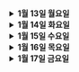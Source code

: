 
<details>
  <summary>
  <strong>1월 13일 월요일</strong>
  </summary>

# 다같이 쿡하자

## 문제 상황

1. **1인 가구 증가로 인한 고립감**
   - 혼자 요리하는 사람들이 늘어나고 있지만, 그 과정에서 외로움을 느끼고 있습니다.
   
2. **요리 초보자의 어려움**
   - 새로운 레시피에 도전하는 것에 대한 두려움이 있고, 어디서부터 시작해야 할지 몰라 요리를 기피하는 경우가 많습니다.
   
3. **실시간 피드백 부족**
   - 블로그나 영상 레시피는 많지만, 실시간으로 피드백을 받을 수 없어서 요리가 제대로 되고 있는지 확인하기 어려운 상황입니다.



## 시나리오

1. **가입 및 수준 설정**
   - 김영준은 **쿠게더**에 가입하여 자신의 요리 수준(초보자, 중급자, 상급자, 전문가)을 설정합니다.
   
2. **세션 신청**
   - 김영준은 **쿠게더**에서 사용자 B(전문가)가 진행하는 "도토리 국수 만들기" 실시간 세션에 참가 신청을 합니다. 세션은 2일 후에 열립니다.
   
3. **재료 준비**
   - 김영준은 호스트가 제공한 재료 목록을 확인하고, 쿠팡이나 다른 사이트와 연계하여 한 번에 재료를 구매할 수 있는 기능을 활용해 미리 구입합니다.
   
4. **실시간 세션 참여**
   - 세션 당일, 김영준은 실시간 화상 세션에 참여합니다.
   
5. **호스트의 재료 준비 확인**
   - 호스트 사용자 B는 각 참가자가 재료를 준비했는지 실시간으로 체크합니다. 예를 들어, "1. 재료 준비 2. 재료 썰기"와 같은 단계별로 진행 상황을 확인합니다.
   
6. **단계별 요리 진행**
   - 호스트는 각 단계에서 요리 진행을 설명하고, 참가자들이 이를 따라가도록 유도합니다. 각 단계마다 참가자들은 실시간으로 요리를 진행하며 피드백을 받습니다.
   
7. **실시간 피드백 요청**
   - 김영준은 요리 중 양념이 이상하다고 느끼고, 호스트에게 실시간 피드백을 요청합니다. 호스트는 김영준의 화면을 보고 소스를 추가할 것을 제안합니다.
   
8. **완성 후 피드백**
   - 김영준은 요리를 마친 후 커뮤니티에 완성된 사진을 올리고, 다른 참가자들로부터 피드백과 좋아요를 받으며 성취감을 느낍니다.
   
9. **세션 녹화 및 복습**
   - 세션은 녹화되어 김영준은 언제든지 요리 과정을 복습할 수 있습니다.



## 주요 기능

### 1. 사용자 관리
   - **개인 프로필**: 사용자는 자신이 관심 있는 요리 분야와 수준을 설정할 수 있습니다.
   - **맞춤형 세션 추천**: 사용자의 요리 수준에 맞춘 세션을 추천받을 수 있습니다.

### 2. 세션 관리
   - **세션 생성**: 호스트는 세션을 생성하며, 세션의 제목, 레시피 단계, 재료 목록, 시간, 참가비를 설정합니다.
   - **참가자 관리**: 참가자는 세션에 신청하고, 호스트는 이를 관리합니다.

### 3. 세션 일정 및 알림
   - **푸시 알림 및 이메일**: 세션 일정이 가까워지면 참가자에게 알림을 보냅니다.
   - **리마인더 기능**: 세션 시작 전 자동으로 리마인더 알림이 발송됩니다.

### 4. 레시피 공유 및 진행 상황 체크
   - **레시피 등록**: 호스트는 레시피를 1부터 10까지 단계별로 등록합니다.
   - **진행 상황 체크**: 참가자들은 각 단계별로 진행 상황을 체크하고, 호스트는 이를 확인하며 참가자들을 이끌어갑니다.

### 5. 실시간 채팅
   - 참가자는 실시간 채팅으로 호스트에게 피드백을 요청할 수 있습니다.
   - 호스트는 이를 확인한 후 화면을 보며 피드백을 제공합니다.

### 6. 실시간 요리 스트리밍
   - **실시간 비디오 통화**: 참가자들은 실시간으로 비디오 통화를 통해 서로의 요리 과정을 공유하고, 호스트는 이를 지도합니다.
   - **질문 및 피드백**: 참가자들은 요리 중 질문을 하고, 실시간으로 피드백을 받을 수 있습니다.



## 추가 기능

### 1. 결제 및 상거래
   - **세션 참가비 결제**: 전문가가 진행하는 실시간 세션에 대해 참가비를 결제하고, 이를 통해 수익 정산 기능이 제공됩니다.
   - **재료 구매 연동**: 호스트가 제공한 재료 목록을 손쉽게 연동된 쇼핑 사이트에서 구매할 수 있는 기능을 제공합니다.

---
</details>

<details>
  <summary>
  <strong>1월 14일 화요일</strong>
  </summary>

# WebRTC 학습 일지 - 브라우저로 실시간 통신하기

## WebRTC란?
Web Real-Time Communication의 약자인 WebRTC는 웹 브라우저 간 실시간 통신을 가능하게 하는 기술입니다. 플러그인 없이도 브라우저끼리 직접 통신할 수 있습니다.

## 주요 특징
브라우저 간 P2P 통신이 가능하고, 무료 오픈소스라서 누구나 사용할 수 있습니다. 
화상 통화나 파일 공유 등 다양한 용도로 활용할 수 있어요.

## 동작 방식 이해하기

1. 시그널링 (Signaling)
두 브라우저가 서로를 찾고 연결하기 위한 과정입니다. 마치 전화번호를 교환하는 것처럼 서로의 정보를 주고받습니다.

2. 연결 설정
ICE(Interactive Connectivity Establishment) 프레임워크를 사용해서 최적의 연결 경로를 찾습니다. STUN과 TURN 서버의 도움을 받아 NAT 환경에서도 연결이 가능합니다.

3. 통신 시작
실제로 미디어 스트림이나 데이터를 주고받는 단계입니다. RTCPeerConnection이라는 인터페이스를 통해 이루어집니다.

## 주요 특징
1. P2P 통신: 서버를 거치지 않고 브라우저 간 직접 연결이 이루어집니다. 이를 통해 낮은 지연 시간과 효율적인 데이터 전송이 가능합니다.

2. 미디어 스트림 지원: 비디오 및 오디오 통화를 기본적으로 지원합니다. 사용자는 브라우저만으로 화상 회의와 같은 실시간 커뮤니케이션을 구현할 수 있습니다.

3. 데이터 채널 지원: WebRTC는 파일 전송, 텍스트 메시지 전송 등의 데이터 전송 기능도 제공합니다. 이 데이터는 안정적으로 전송될 수 있도록 설계되었습니다.


4. 강력한 보안: WebRTC는 데이터 암호화 및 인증 메커니즘을 기본으로 제공합니다. 모든 전송되는 미디어와 데이터는 end-to-end 방식으로 암호화되어 안전합니다.

5. 네트워크 회피 기술: NAT(Network Address Translation)와 방화벽을 우회할 수 있는 기술이 내장되어 있어, 많은 환경에서도 안정적으로 연결이 가능합니다.

## 구현 기술

1. JavaScript: WebRTC API는 JavaScript로 구현되며, 브라우저 간의 실시간 통신을 제어합니다.

2. HTML5: HTML5를 통해 웹페이지에서 미디어 스트림을 표시하거나 관리할 수 있습니다.

3. STUN/TURN 서버: WebRTC는 NAT를 우회하는 기술이 필요한데, STUN과 TURN 서버를 사용하여 연결을 설정합니다. STUN 서버는 클라이언트의 공인 IP 주소를 찾고, TURN 서버는 중계 서버 역할을 합니다.
</details>


<details>
  <summary>
  <strong>1월 15일 수요일</strong>
  </summary>

# 공부 내용 
이번 프로젝트에서 시스템 모니터링과 성능 측정을 위해 Prometheus를 학습하였습니다.

# Prometheus

Prometheus는 오픈 소스 시스템 모니터링 및 알림 도구입니다.  
우리가 이를 사용하는 목적은 애플리케이션이나 시스템에서 발생하는 다양한 데이터를 시간에 따른 변화로 수집하고 저장하는 것입니다.  
이를 통해 애플리케이션의 성능을 분석하고 모니터링할 수 있습니다.

## 프로메테우스의 주요 기능

- **멀티-디멘셔널 데이터 모델**:  
  각 데이터(시간 시리즈)는 메트릭 이름과 키/값 쌍(label)으로 식별됩니다.

- **유연한 쿼리 언어: PromQL**:  
  데이터를 분석하고 시각화하기 위한 강력한 쿼리 언어입니다.

- **독립적인 저장 방식**:  
  분산 스토리지 없이도 단일 서버가 독립적으로 동작할 수 있습니다.

- **HTTP 기반 풀(Pull) 모델**:  
  데이터 수집 시 애플리케이션에서 데이터를 직접 가져오는 방식입니다.

- **푸시(Push) 방식 지원**:  
  임시 작업(예: 배치 작업)의 데이터를 푸시 게이트웨이를 통해 전달받을 수 있습니다.

- **서비스 디스커버리 및 정적 구성**:  
  데이터를 수집할 대상(target)을 자동으로 탐지하거나, 수동으로 구성할 수 있습니다.

- **그래프 및 대시보드 지원**:  
  수집한 데이터를 시각화할 수 있는 다양한 도구를 제공합니다(Grafana와 잘 연동됨).

## 메트릭(Metrics)이란?

메트릭은 숫자로 된 측정 값입니다.  
예를 들어, 웹 서버에서는 요청 처리 시간(request time)이 메트릭이 될 수 있고, 데이터베이스에서는 활성 연결(active connections)이나 활성 쿼리(active queries) 수가 메트릭이 될 수 있습니다.

시간 시리즈(Time Series)는 이러한 메트릭 값을 시간에 따라 기록하는 것을 의미합니다.  
예를 들어, 웹 애플리케이션이 느려지는 이유를 찾고 싶다면, 먼저 요청 수(request count)라는 메트릭을 살펴볼 수 있습니다.  
요청 수가 많아지면 애플리케이션이 느려질 가능성이 있으므로, 서버를 더 추가해 부하를 분산할 수 있습니다.

따라서 메트릭은 시스템이 어떻게 동작하고 있는지를 이해하는 데 핵심적인 역할을 합니다.

## 프로메테우스의 구성 요소

프로메테우스는 여러 가지 구성 요소로 이루어져 있으며, 필요에 따라 선택적으로 사용할 수 있습니다. 주요 구성 요소는 다음과 같습니다:

- **Prometheus 서버**  
  메트릭 데이터를 수집(scrape)하고 저장하며, 쿼리를 처리합니다.

- **클라이언트 라이브러리**  
  애플리케이션에 직접 메트릭 수집 로직을 추가하기 위한 라이브러리입니다.

- **푸시 게이트웨이(Push Gateway)**  
  단기 작업(예: 크론 작업)에서 데이터를 푸시(push) 방식으로 수집합니다.

- **익스포터(Exporter)**  
  HAProxy, StatsD, Graphite와 같은 서비스에서 메트릭을 수집하기 위한 도구입니다.

- **알림 관리자(Alertmanager)**  
  경고(alert)를 관리하고 알림을 보냅니다(예: 이메일, 슬랙).

- **시각화 도구**  
  Grafana와 같은 도구로 수집된 데이터를 시각화할 수 있습니다.

## 프로메테우스의 아키텍처

### Prometheus Server (프로메테우스 서버)
이 아키텍처의 핵심 컴포넌트입니다.  
프로메테우스 서버는 다음과 같은 역할을 수행합니다:
- **데이터 수집 (Retrieval)**: 모니터링 대상(target)에서 메트릭 데이터를 HTTP 프로토콜로 Pull(끌어오기) 방식으로 가져옵니다.
- **데이터 저장 (TSDB)**: 수집된 데이터를 **시간 시리즈 데이터베이스(Time Series Database)**에 저장합니다.
- **HTTP 서버**: 쿼리 언어(PromQL)를 통해 데이터를 조회하거나 외부 도구(Grafana 등)에서 데이터를 요청할 수 있도록 API를 제공합니다.

</details>

<details>
  <summary>
  <strong>1월 16일 목요일</strong>
  </summary>

# 자바 쓰레드
프로젝트에서 자바의 쓰레드를 활용해 멀티태스킹을 구현하고, 성능을 최적화 하는 방법을 적용해보기 위해 학습한 내용입니다.

## 프로세스
CPU 에서 실행 중인 프로그램(소프트웨어)로, CPU에게 메모리 공간을 할당받아 독립적으로 실행된다.

독립적인 실행 환경을 가짐.
서로 다른 프로세스는 독립적이지만, 상호작용이 가능함.
운영체제에서 각 프로세스는 고유한 메모리 공간을 할당받아 실행됨.

## 스레드
프로세스안에서 실질적으로 작업을 처리하는 단위.

- JVM에 의해 관리된다.
- 한개의 프로세스는 적어도 1개 이상을 가지고 있다.
- 모든 쓰레드는 동일한 프로세스의 리소스(메모리, 파일 등)를 공유함.
- 이로 인해 효율적인 자원 사용이 가능하지만, 여러 쓰레드가 동시에 리소스를 접근할 때 동기화 문제가 발생할 수 있음. 
- JAVA에서는 Main 스레드로 시작하여 다수의 스레드를 추가 생성하면 멀티 스레드 환경이 될 수 있다.

## 동기화란?
멀티스레드 환경에서 공유 자원에 대한 동시 접근을 제어하는 기법

여러 스레드가 동일한 자원에 동시에 접근할 때 발생할 수 있는 경쟁 상태(race condition)나 데이터 불일치를 방지

# 자바의 스레드 주요 메서드 ( 코드 분석)

## 1.  start() : 스레드 실행을 요청한다
```
public synchronized void start() {
        /**
         * This method is not invoked for the main method thread or "system"
         * group threads created/set up by the VM. Any new functionality added
         * to this method in the future may have to also be added to the VM.
         *
         * A zero status value corresponds to state "NEW".
         */
        if (threadStatus != 0)
            throw new IllegalThreadStateException();

        /* Notify the group that this thread is about to be started
         * so that it can be added to the group's list of threads
         * and the group's unstarted count can be decremented. */
        group.add(this);

        boolean started = false;
        try {
            start0();
            started = true;
        } finally {
            try {
                if (!started) {
                    group.threadStartFailed(this);
                }
            } catch (Throwable ignore) {
                /* do nothing. If start0 threw a Throwable then
                  it will be passed up the call stack */
            }
        }
    }
```

### `synchronized` 키워드
- `synchronized`는 임계 영역을 설정하는 키워드로, 한번에 하나의 스레드만 특정 메서드에 접근할 수 있도록 합니다. 이를 통해 스레드 간의 충돌을 방지하고 안전하게 데이터를 처리할 수 있습니다.

### `threadStatus != 0`
- 스레드의 상태가 0이 아니면 이미 스레드가 시작된 상태임을 의미합니다. 따라서 `start()` 메서드를 여러 번 호출하려 하면 예외가 발생하며, 스레드는 한 번만 시작할 수 있습니다.

### `group.add(this)`
- 현재 스레드가 속한 스레드 그룹에 자신을 추가하는 코드입니다. 스레드 그룹을 설정하지 않으면 기본적으로 `main` 그룹에 속하게 됩니다.

### `start0()`
- `start()` 메서드에서 호출되는 로우 레벨 메서드로, 실제로 스레드를 시작하는 작업을 처리합니다. 이는 JVM이 내부적으로 구현하며, 스레드를 실제로 실행하는 단계입니다.

### `started = true`
- `start0()`가 성공적으로 실행되면 `started`를 `true`로 설정합니다. 이는 스레드가 정상적으로 시작되었음을 나타냅니다.

### `finally` 블록
- `start0()` 호출 후에는 `finally` 블록이 실행됩니다. 만약 `start0()` 호출이 실패했다면, `group.threadStartFailed(this)`가 호출되어 스레드 시작 실패를 그룹에 알리게 됩니다.

## 2. interrupt() : 스레드 강제 종료
스레드를 즉시 중단하는 것이 아니라, JVM에게 중단 요청을 보낸다.

```
  public void interrupt() {
        if (this != Thread.currentThread())
            checkAccess();

        synchronized (blockerLock) {
            Interruptible b = blocker;
            if (b != null) {
                interrupt0();           // Just to set the interrupt flag
                b.interrupt(this);
                return;
            }
        }
        interrupt0();
    }
```

### `this != Thread.currentThread()`
- 현재 스레드가 자기 자신을 `interrupt` 하는 것이 아니라면 보안검사를 수행합니다. 즉, 다른 스레드가 인터럽트를 시도하는 경우에만 추가적인 보안 처리가 이루어집니다.

### `blockerLock`
- `blockerLock`은 위 코드에서 임계 영역을 보호하기 위해 사용되는 락 객체입니다. 이를 통해 여러 스레드가 동시에 해당 영역에 접근하지 못하도록 방지합니다.

### `blocker`가 존재하면:
1. `interrupt0()`로 인터럽트 플래그를 설정합니다.
2. `blocker`의 `interrupt()` 메소드를 호출하여 차단된 스레드에 인터럽트를 발생시킵니다.
3. 메소드가 종료됩니다.

</details>

<details>
  <summary>
  <strong>1월 17일 금요일</strong>
  </summary>

# 프로젝트 erd에서의 고민 
날짜 데이터 속성 고민
두가지의 속성이 있는데 어떤걸 사용해야 더 이점이 있으며 어떠한 차이점이 있는지?

## 1. DATETIME VS TIMESTAMP ?
 
### DATETIME:
문자열처럼 고정된 형태로 저장 ('YYYY-MM-DD HH:MM:SS')
타임존 정보를 포함하지 않음
8바이트 저장공간 사용
1000-01-01 ~ 9999-12-31 범위 지원

### TIMESTAMP:
1970-01-01 00:00:00 UTC부터의 경과 시간을 초단위로 저장
타임존 변환 자동 지원
4바이트 저장공간 사용
1970-01-01 ~ 2038-01-19 범위 지원


### 성능 차이
TIMESTAMP가 내부 최적화로 큰 차이 없음
인덱스 검색: 거의 동일한 성능

## 3. 결론 도출
1. 서비스 자체를 국내용으로 결정하여 타임존 변혼이 굳이 필요하지않음
2. TIMESTAMP는 미래 날짜에 대한 제약 존재
3. 타임존의 변환없이 심플하게 사용이 가능

DATETIME 사용 결정

## 2. 일반 사용자 - 기업 사용자 테이블 전략 고민

### 공통 필드와 고유 필드의 비율

- **단일 테이블**: 대부분의 필드를 공유한다면 단일 테이블이 더 간단할 수 있습니다.
- **분리 테이블**: 각각의 고유한 필드가 많다면, 분리 테이블이 더 깔끔할 수 있습니다.

---

### 확장성 고려

향후 각 사용자 타입별로 추가될 수 있는 필드들을 고려해야 합니다:

- **기업 사용자**: 직원 수, 산업 분류 등 추가 정보가 필요할 수 있음
- **일반 사용자**: 관심사, 프로필 이미지 등 추가 정보가 필요할 수 있음

---

### 쿼리 성능

- **단일 테이블**: 조인이 필요 없어 조회가 빠릅니다. 하지만 `null` 필드가 많아질 수 있고, 테이블이 커질수록 인덱스 효율이 떨어질 수 있습니다.
- **분리 테이블**: 조회 시 조인이 필요할 수 있으나, 테이블이 작게 유지되고 인덱스 효율을 높일 수 있음.

---

### 데이터 정합성

- **분리 테이블**: 사용자 타입별 데이터를 명확히 구분할 수 있습니다. 하지만 데이터 입력/수정 시 트랜잭션 처리가 더 복잡해질 수 있습니다.
- **단일 테이블**: 데이터를 하나의 테이블에서 관리할 수 있지만, `null` 필드로 인해 데이터 정합성에 문제가 발생할 수 있음.

---

### 분리 테이블을 선택할 경우

- 각 사용자 타입별 고유한 필드가 많은 경우
- 향후 각 사용자 타입별로 다른 방향으로 확장될 가능성이 높은 경우
- 데이터의 논리적 구분이 명확해야 하는 경우

---

### 단일 테이블을 선택할 경우

- 대부분의 필드가 공통적으로 사용되는 경우
- 빠른 조회 성능이 중요한 경우
- 개발 복잡도를 최소화하고 싶은 경우

---


</details>



